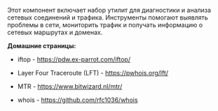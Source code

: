 Этот компонент включает набор утилит для диагностики и анализа сетевых соединений и трафика.
Инструменты помогают выявлять проблемы в сети, мониторить трафик и получать информацию о сетевых маршрутах и доменах.

**Домашние страницы:**

  * iftop - <https://pdw.ex-parrot.com/iftop/>

  * Layer Four Traceroute (LFT) - <https://pwhois.org/lft/>

  * MTR - <https://www.bitwizard.nl/mtr/>

  * whois - <https://github.com/rfc1036/whois>
